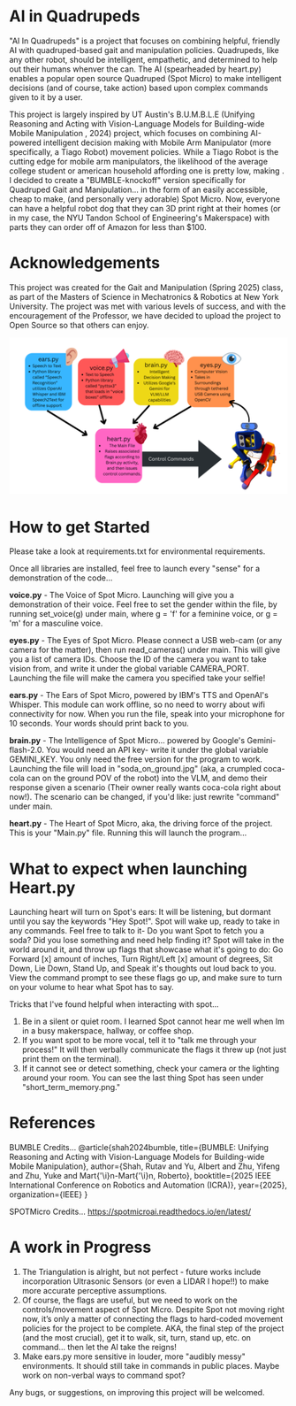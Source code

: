 # AI in Quadrupeds

"AI In Quadrupeds" is a project that focuses on combining helpful, friendly AI with quadruped-based gait and manipulation policies. Quadrupeds, like any other robot, should be intelligent, empathetic, and determined to help out their humans whenver the can. The AI (spearheaded by heart.py) enables a popular open source Quadruped (Spot Micro) to make intelligent decisions (and of course, take action) based upon complex commands given to it by a user.

This project is largely inspired by UT Austin's B.U.M.B.L.E (Unifying Reasoning and Acting with Vision-Language Models for Building-wide Mobile Manipulation
, 2024) project, which focuses on combining AI-powered intelligent decision making with Mobile Arm Manipulator (more specifically, a Tiago Robot) movement policies. While a Tiago Robot is the cutting edge for mobile arm manipulators, the likelihood of the average college student or american household affording one is pretty low, making . I decided to create a "BUMBLE-knockoff" version specifically for Quadruped Gait and Manipulation... in the form of an easily accessible, cheap to make, (and personally very adorable) Spot Micro. Now, everyone can have a helpful robot dog that they can 3D print right at their homes (or in my case, the NYU Tandon School of Engineering's Makerspace) with parts they can order off of Amazon for less than $100. 


# Acknowledgements

This project was created for the Gait and Manipulation (Spring 2025) class, as part of the Masters of Science in Mechatronics & Robotics at New York University. The project was met with various levels of success, and with the encouragement of the Professor, we have decided to upload the project to Open Source so that others can enjoy.

![alt text](<Code Flow Diagram.png>)

# How to get Started

Please take a look at requirements.txt for environmental requirements.

Once all libraries are installed, feel free to launch every "sense" for a demonstration of the code...

**voice.py** - The Voice of Spot Micro. Launching will give you a demonstration of their voice. Feel free to set the gender within the file, by running set_voice(g) under main, where g = 'f' for a feminine voice, or g = 'm' for a masculine voice. 

**eyes.py** - The Eyes of Spot Micro. Please connect a USB web-cam (or any camera for the matter), then run read_cameras() under main. This will give you a list of camera IDs. Choose the ID of the camera you want to take vision from, and write it under the global variable CAMERA_PORT. Launching the file will make the camera you specified take your selfie!

**ears.py** - The Ears of Spot Micro, powered by IBM's TTS and OpenAI's Whisper. This module can work offline, so no need to worry about wifi connectivity for now. When you run the file, speak into your microphone for 10 seconds. Your words should print back to you.

**brain.py** - The Intelligence of Spot Micro... powered by Google's Gemini-flash-2.0. You would need an API key- write it under the global variable GEMINI_KEY. You only need the free version for the program to work. Launching the file will load in "soda_on_ground.jpg" (aka, a crumpled coca-cola can on the ground POV of the robot) into the VLM, and demo their response given a scenario (Their owner really wants coca-cola right about now!). The scenario can be changed, if you'd like: just rewrite "command" under main.

**heart.py** - The Heart of Spot Micro, aka, the driving force of the project. This is your "Main.py" file. Running this will launch the program...

# What to expect when launching Heart.py

Launching heart will turn on Spot's ears: It will be listening, but dormant until you say the keywords "Hey Spot!". Spot will wake up, ready to take in any commands. Feel free to talk to it- Do you want Spot to fetch you a soda? Did you lose something and need help finding it? Spot will take in the world around it, and throw up flags that showcase what it's going to do: Go Forward [x] amount of inches, Turn Right/Left [x] amount of degrees, Sit Down, Lie Down, Stand Up, and Speak it's thoughts out loud back to you. View the command prompt to see these flags go up, and make sure to turn on your volume to hear what Spot has to say.

Tricks that I've found helpful when interacting with spot...
1) Be in a silent or quiet room. I learned Spot cannot hear me well when Im in a busy makerspace, hallway, or coffee shop.
2) If you want spot to be more vocal, tell it to "talk me through your process!" It will then verbally communicate the flags it threw up (not just print them on the terminal).
3) If it cannot see or detect something, check your camera or the lighting around your room. You can see the last thing Spot has seen under "short_term_memory.png." 

# References

BUMBLE Credits...
@article{shah2024bumble,
   title={BUMBLE: Unifying Reasoning and Acting with Vision-Language Models for Building-wide Mobile Manipulation},
   author={Shah, Rutav and Yu, Albert and Zhu, Yifeng and Zhu, Yuke and Mart{\'\i}n-Mart{\'\i}n, Roberto},
   booktitle={2025 IEEE International Conference on Robotics and Automation (ICRA)},
   year={2025},
   organization={IEEE}
}

SPOTMicro Credits...
https://spotmicroai.readthedocs.io/en/latest/

# A work in Progress

1) The Triangulation is alright, but not perfect - future works include incorporation Ultrasonic Sensors (or even a LIDAR I hope!!) to make more accurate perceptive assumptions.
2) Of course, the flags are useful, but we need to work on the controls/movement aspect of Spot Micro. Despite Spot not moving right now, it’s only a matter of connecting the flags to hard-coded movement policies for the project to be complete. AKA, the final step of the project (and the most crucial), get it to walk, sit, turn, stand up, etc. on command… then let the AI take the reigns!
3) Make ears.py more sensitive in louder, more "audibly messy" environments. It should still take in commands in public places. Maybe work on non-verbal ways to command spot?

Any bugs, or suggestions, on improving this project will be welcomed.



 
